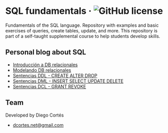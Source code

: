 # SQL fundamentals &middot; ![GitHub license](https://img.shields.io/badge/license-MIT-blue.svg)

Fundamentals of the SQL language. Repository with examples and basic exercises of queries, create tables, update, and more. This repository is part of a self-taught supplemental course to help students develop skills.

## Personal blog about SQL

- [Introducción a DB relacionales](https://medium.com/@diego.coder/introducci%C3%B3n-a-las-bases-de-datos-relacionales-272bcdf93da5)
- [Modelando DB relacionales](https://medium.com/@diego.coder/modelado-de-bases-de-datos-relacionales-tipos-conceptuales-l%C3%B3gicos-y-f%C3%ADsicos-f0f6dcc43af7)
- [Sentencias DDL - CREATE ALTER DROP](https://medium.com/@diego.coder/sentencias-ddl-en-sql-create-alter-y-drop-8b88d40dd4f3)
- [Sentencias DML - INSERT SELECT UPDATE DELETE](https://medium.com/@diego.coder/sentencias-dml-en-sql-insert-select-update-y-delete-2324e3c7dbb3)
- [Sentencias DCL - GRANT REVOKE](https://medium.com/@diego.coder/sentencias-dcl-en-sql-grant-y-revoke-fa5a307e3d06)

## Team

Developed by Diego Cortés

- dcortes.net@gmail.com
